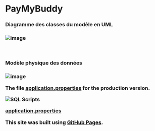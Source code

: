 # PayMyBuddy
<h3>Diagramme des classes du modèle en UML <h3/>

![image](https://user-images.githubusercontent.com/94161747/233578423-380929ae-bd4f-4ede-8eaf-4ef9ef6400c3.png)

 <br/> 
<h3>Modèle physique des données<h3/>

![image](https://user-images.githubusercontent.com/94161747/233015412-5de9c661-7103-415a-9838-bfe8a39597b6.png)



The file [application.properties](https://github.com/strashi/PayMyBuddy/blob/develop/src/main/resources/application.properties) for the production version.
 
 ![SQL Scripts]([http://url/to/img.png](https://github.com/strashi/PayMyBuddy/blob/develop/resources/paymybuddy_createDB.sql))
 
[application.properties](https://github.com/strashi/PayMyBuddy/blob/develop/src/main/resources/application.properties)

 This site was built using [GitHub Pages](https://pages.github.com/).
